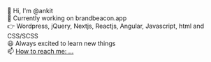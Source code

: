 👋 Hi, I'm @ankit<br/>
🔭 Currently working on brandbeacon.app<br/>
👉 Wordpress, jQuery, Nextjs, Reactjs, Angular, Javascript, html and CSS/SCSS <br/>
😃 Always excited to learn new things <br/>
📫 [How to reach me: ...](https://www.upwork.com/freelancers/~0101eb1074369f013f)

<!--
**ankitbtits/ankitbtits** is a ✨ _special_ ✨ repository because its `README.md` (this file) appears on your GitHub profile.

Here are some ideas to get you started:

- 🔭 I’m currently working on ...
- 🌱 I’m currently learning ...
- 👯 I’m looking to collaborate on ...
- 🤔 I’m looking for help with ...
- 💬 Ask me about ...
- 📫 [How to reach me: ...](https://www.upwork.com/freelancers/~0101eb1074369f013f)
- 😄 Pronouns: ...
- ⚡ Fun fact: ...
-->
